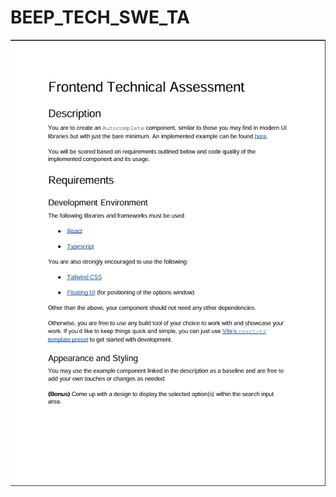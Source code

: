 # BEEP_TECH_SWE_TA
[![Frontend SWE Technical Assessment](./docs/assessment-preview.jpeg)](./docs/FrontendSWETechnicalAssessment2024.pdf)
